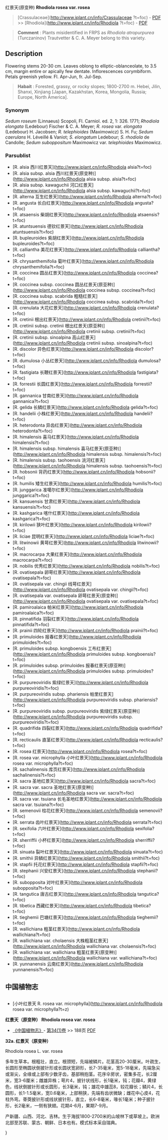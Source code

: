 红景天(原变种) **Rhodiola rosea var. rosea**

> [Crassulaceae](http://www.iplant.cn/info/Crassulaceae ?t=foc) - [PDF](http://iplant.cn/foc/pdf/Crassulaceae.pdf) >> [Rhodiola](http://www.iplant.cn/info/Rhodiola ?t=foc) - [PDF](http://www.iplant.cn/foc/pdf/Rhodiola.pdf)

> **Comment** : 
> Plants misidentified in FRPS as *Rhodiola atropurpurea* (Turczaninov) Trautvetter & C. A. Meyer belong to this variety.

## Description

Flowering stems 20-30 cm. Leaves oblong to elliptic-oblanceolate, to 3.5 cm, margin entire or apically few dentate. Inflorescences corymbiform. Petals greenish yellow. Fl. Apr-Jun, fr. Jul-Sep.

> **Habait** : 
> Forested, grassy, or rocky slopes; 1800-2700 m. Hebei, Jilin, Shanxi, Xinjiang [Japan, Kazakhstan, Korea, Mongolia, Russia; Europe, North America].

### Synonym
*Sedum roseum* (Linnaeus) Scopoli, Fl. Carniol. ed. 2, 1: 326. 1771; *Rhodiola elongata* (Ledebour) Fischer & C. A. Meyer; *R. rosea* var. *elongata* (Ledebour) H. Jacobsen; *R. telephioides* (Maximowicz) S. H. Fu; *Sedum caerulans* H. Léveillé & Vaniot; *S. elongatum* Ledebour; *S. rhodiola* de Candolle; *Sedum suboppositum* Maximowicz var. *telephioides* Maximowicz.

### Parsublist

* [R.  alsia  西川红景天](http://www.iplant.cn/info/Rhodiola alsia?t=foc)
* [R.  alsia subsp. alsia  西川红景天(原变种)](http://www.iplant.cn/info/Rhodiola alsia subsp. alsia?t=foc)
* [R.  alsia subsp. kawaguchii  河口红景天](http://www.iplant.cn/info/Rhodiola alsia subsp. kawaguchii?t=foc)
* [R.  alterna  互生红景天](http://www.iplant.cn/info/Rhodiola alterna?t=foc)
* [R.  angusta  长白红景天](http://www.iplant.cn/info/Rhodiola angusta?t=foc)
* [R.  atsaensis  柴胡红景天](http://www.iplant.cn/info/Rhodiola atsaensis?t=foc)
* [R.  atuntsuensis  德钦红景天](http://www.iplant.cn/info/Rhodiola atuntsuensis?t=foc)
* [R.  bupleuroides  紫胡红景天](http://www.iplant.cn/info/Rhodiola bupleuroides?t=foc)
* [R.  calliantha  美花红景天](http://www.iplant.cn/info/Rhodiola calliantha?t=foc)
* [R.  chrysanthemifolia  菊叶红景天](http://www.iplant.cn/info/Rhodiola chrysanthemifolia?t=foc)
* [R.  coccinea  圆丛红景天](http://www.iplant.cn/info/Rhodiola coccinea?t=foc)
* [R.  coccinea subsp. coccinea  圆丛红景天(原亚种)](http://www.iplant.cn/info/Rhodiola coccinea subsp. coccinea?t=foc)
* [R.  coccinea subsp. scabrida  粗糙红景天](http://www.iplant.cn/info/Rhodiola coccinea subsp. scabrida?t=foc)
* [R.  crenulata  大花红景天](http://www.iplant.cn/info/Rhodiola crenulata?t=foc)
* [R.  cretinii  根出红景天](http://www.iplant.cn/info/Rhodiola cretinii?t=foc)
* [R.  cretinii subsp. cretinii  根出红景天(原亚种)](http://www.iplant.cn/info/Rhodiola cretinii subsp. cretinii?t=foc)
* [R.  cretinii subsp. sinoalpina  高山红景天](http://www.iplant.cn/info/Rhodiola cretinii subsp. sinoalpina?t=foc)
* [R.  discolor  异色红景天](http://www.iplant.cn/info/Rhodiola discolor?t=foc)
* [R.  dumulosa  小丛红景天](http://www.iplant.cn/info/Rhodiola dumulosa?t=foc)
* [R.  fastigiata  长鞭红景天](http://www.iplant.cn/info/Rhodiola fastigiata?t=foc)
* [R.  forrestii  长圆红景天](http://www.iplant.cn/info/Rhodiola forrestii?t=foc)
* [R.  gannanica  甘南红景天](http://www.iplant.cn/info/Rhodiola gannanica?t=foc)
* [R.  gelida  长鳞红景天](http://www.iplant.cn/info/Rhodiola gelida?t=foc)
* [R.  handelii  小株红景天](http://www.iplant.cn/info/Rhodiola handelii?t=foc)
* [R.  heterodonta  异齿红景天](http://www.iplant.cn/info/Rhodiola heterodonta?t=foc)
* [R.  himalensis  喜马红景天](http://www.iplant.cn/info/Rhodiola himalensis?t=foc)
* [R.  himalensis subsp. himalensis  喜马红景天(原亚种)](http://www.iplant.cn/info/Rhodiola himalensis subsp. himalensis?t=foc)
* [R.  himalensis subsp. taohoensis  洮河红景天](http://www.iplant.cn/info/Rhodiola himalensis subsp. taohoensis?t=foc)
* [R.  hobsonii  背药红景天](http://www.iplant.cn/info/Rhodiola hobsonii?t=foc)
* [R.  humilis  矮生红景天](http://www.iplant.cn/info/Rhodiola humilis?t=foc)
* [R.  junggarica  准噶尔红景天](http://www.iplant.cn/info/Rhodiola junggarica?t=foc)
* [R.  kansuensis  甘肃红景天](http://www.iplant.cn/info/Rhodiola kansuensis?t=foc)
* [R.  kashgarica  喀什红景天](http://www.iplant.cn/info/Rhodiola kashgarica?t=foc)
* [R.  kirilowii  狭叶红景天](http://www.iplant.cn/info/Rhodiola kirilowii?t=foc)
* [R.  liciae  昆明红景天](http://www.iplant.cn/info/Rhodiola liciae?t=foc)
* [R.  litwinowii  黄萼红景天](http://www.iplant.cn/info/Rhodiola litwinowii?t=foc)
* [R.  macrocarpa  大果红景天](http://www.iplant.cn/info/Rhodiola macrocarpa?t=foc)
* [R.  nobilis  优秀红景天](http://www.iplant.cn/info/Rhodiola nobilis?t=foc)
* [R.  ovatisepala  卵萼红景天](http://www.iplant.cn/info/Rhodiola ovatisepala?t=foc)
* [R.  ovatisepala var. chingii  线萼红景天](http://www.iplant.cn/info/Rhodiola ovatisepala var. chingii?t=foc)
* [R.  ovatisepala var. ovatisepala  卵萼红景天(原变种)](http://www.iplant.cn/info/Rhodiola ovatisepala var. ovatisepala?t=foc)
* [R.  pamiroalaica  帕米红景天](http://www.iplant.cn/info/Rhodiola pamiroalaica?t=foc)
* [R.  pinnatifida  羽裂红景天](http://www.iplant.cn/info/Rhodiola pinnatifida?t=foc)
* [R.  prainii  四轮红景天](http://www.iplant.cn/info/Rhodiola prainii?t=foc)
* [R.  primuloides  报春红景天](http://www.iplant.cn/info/Rhodiola primuloides?t=foc)
* [R.  primuloides subsp. kongboensis  工布红景天](http://www.iplant.cn/info/Rhodiola primuloides subsp. kongboensis?t=foc)
* [R.  primuloides subsp. primuloides  报春红景天(原亚种)](http://www.iplant.cn/info/Rhodiola primuloides subsp. primuloides?t=foc)
* [R.  purpureoviridis  紫绿红景天](http://www.iplant.cn/info/Rhodiola purpureoviridis?t=foc)
* [R.  purpureoviridis subsp. phariensis  帕里红景天](http://www.iplant.cn/info/Rhodiola purpureoviridis subsp. phariensis?t=foc)
* [R.  purpureoviridis subsp. purpureoviridis  紫绿红景天(原亚种)](http://www.iplant.cn/info/Rhodiola purpureoviridis subsp. purpureoviridis?t=foc)
* [R.  quadrifida  四裂红景天](http://www.iplant.cn/info/Rhodiola quadrifida?t=foc)
* [R.  recticaulis  直茎红景天](http://www.iplant.cn/info/Rhodiola recticaulis?t=foc)
* [R.  rosea  红景天](http://www.iplant.cn/info/Rhodiola rosea?t=foc)
* [R.  rosea var. microphylla  小叶红景天](http://www.iplant.cn/info/Rhodiola rosea var. microphylla?t=foc)
* [R.  sachalinensis  库页红景天](http://www.iplant.cn/info/Rhodiola sachalinensis?t=foc)
* [R.  sacra  圣地红景天](http://www.iplant.cn/info/Rhodiola sacra?t=foc)
* [R.  sacra var. sacra  圣地红景天(原变种)](http://www.iplant.cn/info/Rhodiola sacra var. sacra?t=foc)
* [R.  sacra var. tsuiana  长毛圣地红景天](http://www.iplant.cn/info/Rhodiola sacra var. tsuiana?t=foc)
* [R.  semenovii  柱花红景天](http://www.iplant.cn/info/Rhodiola semenovii?t=foc)
* [R.  serrata  齿叶红景天](http://www.iplant.cn/info/Rhodiola serrata?t=foc)
* [R.  sexifolia  六叶红景天](http://www.iplant.cn/info/Rhodiola sexifolia?t=foc)
* [R.  sherriffii  小杯红景天](http://www.iplant.cn/info/Rhodiola sherriffii?t=foc)
* [R.  sinuata  裂叶红景天](http://www.iplant.cn/info/Rhodiola sinuata?t=foc)
* [R.  smithii  异鳞红景天](http://www.iplant.cn/info/Rhodiola smithii?t=foc)
* [R.  stapfii  托花红景天](http://www.iplant.cn/info/Rhodiola stapfii?t=foc)
* [R.  stephanii  兴安红景天](http://www.iplant.cn/info/Rhodiola stephanii?t=foc)
* [R.  subopposita  对叶红景天](http://www.iplant.cn/info/Rhodiola subopposita?t=foc)
* [R.  tangutica  唐古红景天](http://www.iplant.cn/info/Rhodiola tangutica?t=foc)
* [R.  tibetica  西藏红景天](http://www.iplant.cn/info/Rhodiola tibetica?t=foc)
* [R.  tieghemii  巴塘红景天](http://www.iplant.cn/info/Rhodiola tieghemii?t=foc)
* [R.  wallichiana  粗茎红景天](http://www.iplant.cn/info/Rhodiola wallichiana?t=foc)
* [R.  wallichiana var. cholaensis  大株粗茎红景天](http://www.iplant.cn/info/Rhodiola wallichiana var. cholaensis?t=foc)
* [R.  wallichiana var. wallichiana  粗茎红景天(原变种)](http://www.iplant.cn/info/Rhodiola wallichiana var. wallichiana?t=foc)
* [R.  yunnanensis  云南红景天](http://www.iplant.cn/info/Rhodiola yunnanensis?t=foc)

## 中国植物志

## 
* [小叶红景天  R.  rosea var. microphylla](http://www.iplant.cn/info/Rhodiola rosea var. microphylla?t=z)

**红景天（原变种） Rhodiola rosea var. rosea**

* [《中国植物志》](http://www.iplant.cn/frps)- [第34(1)卷](http://www.iplant.cn/frps/vol/34(1)) >> 188页 [PDF](http://www.iplant.cn/frps/pdf/34(1)/188a.PDF)

**32a. 红景天（原变种）**

Rhodiola rosea L. var. rosea

多年生草本。根粗壮，直立。根颈短，先端被鳞片。花茎高20-30厘米。叶疏生，长圆形至椭圆状倒披针形或长圆状宽卵形，长7-35毫米，宽5-18毫米，先端急尖或渐尖，全缘或上部有少数牙齿，基部稍抱茎。花序伞房状，密集多花，长2厘米，宽3-6厘米；雌雄异株；萼片4，披针状线形，长1毫米，钝；花瓣4，黄绿色，线状倒披针形或长圆形，长3毫米，钝；雄花中雄蕊8，较花瓣长；鳞片4，长圆形，长1-1.5毫米，宽0.6毫米，上部稍狭，先端有齿状微缺；雌花中心皮4，花柱外弯。蓇葖披针形或线状披针形，直立，长6-8毫米，喙长1毫米；种子披针形，长2毫米，一侧有狭翅。花期4-6月，果期7-9月。

产新疆、山西、河北、吉林。生于海拔1800-2700米的山坡林下或草坡上。欧洲北部至苏联、蒙古、朝鲜、日本也有。模式标本采自瑞典。

}